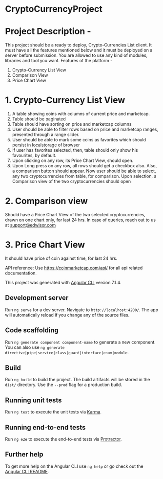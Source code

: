 # CryptoCurrencyProject

# Project Description -
This project should be a ready to deploy, Crypto-Currencies List client. It must have all the features mentioned below and it must be deployed on a server before submission. You are allowed to use any kind of modules, libraries and tool you want.
Features of the platform -
  1. Crypto-Currency List View
  2. Comparison View
  3. Price Chart View

# 1. Crypto-Currency List View
  1. A table showing coins with columns of current price and marketcap.
  2. Table should be paginated
  3. Table should have sorting on price and marketcap columns
  4. User should be able to filter rows based on price and marketcap ranges, presented through a range slider.
  5. User should be able to mark some coins as favorites which should persist in localstorage of browser
  6. If user has favorites selected, then, table should only show his favourites, by default.
  7. Upon clicking on any row, its Price Chart View, should open.
  8. Upon Long press on any row, all rows should get a checkbox also. Also, a comparison button should appear. Now user should be able to select, any two cryptocurrencies from table, for comparison. Upon selection, a Comparison view of the two cryptocurrencies should open
 
# 2. Comparison view
  Should have a Price Chart View of the two selected cryptocurrencies, drawn on one chart only, for last 24 hrs. In case of queries, reach out to us at support@edwisor.com

# 3. Price Chart View
  It should have price of coin against time, for last 24 hrs.

API reference: Use https://coinmarketcap.com/api/ for all api related documentation.

This project was generated with [Angular CLI](https://github.com/angular/angular-cli) version 7.1.4.

## Development server

Run `ng serve` for a dev server. Navigate to `http://localhost:4200/`. The app will automatically reload if you change any of the source files.

## Code scaffolding

Run `ng generate component component-name` to generate a new component. You can also use `ng generate directive|pipe|service|class|guard|interface|enum|module`.

## Build

Run `ng build` to build the project. The build artifacts will be stored in the `dist/` directory. Use the `--prod` flag for a production build.

## Running unit tests

Run `ng test` to execute the unit tests via [Karma](https://karma-runner.github.io).

## Running end-to-end tests

Run `ng e2e` to execute the end-to-end tests via [Protractor](http://www.protractortest.org/).

## Further help

To get more help on the Angular CLI use `ng help` or go check out the [Angular CLI README](https://github.com/angular/angular-cli/blob/master/README.md).
